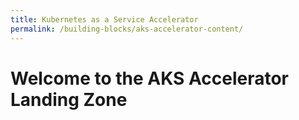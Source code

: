 ```yaml
---
title: Kubernetes as a Service Accelerator
permalink: /building-blocks/aks-accelerator-content/
---
```


# Welcome to the AKS Accelerator Landing Zone